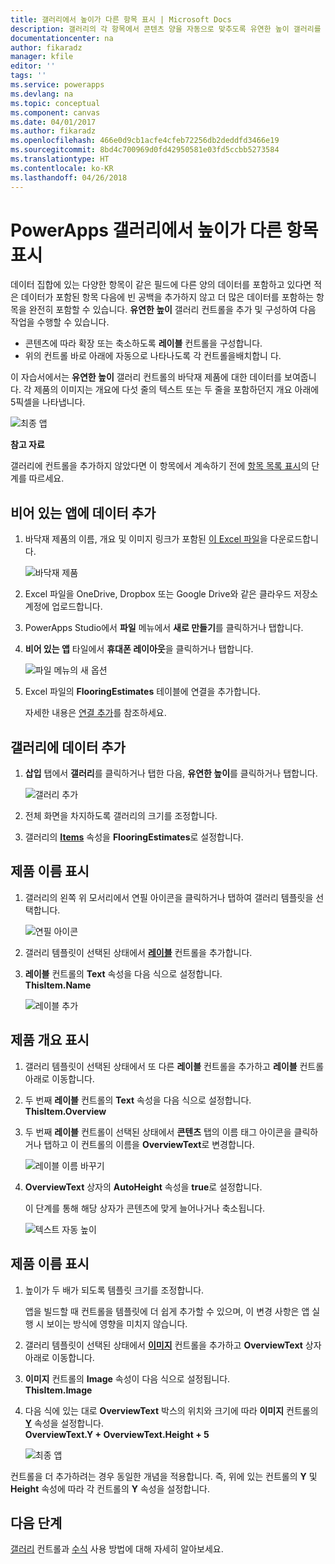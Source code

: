 ```yaml
---
title: 갤러리에서 높이가 다른 항목 표시 | Microsoft Docs
description: 갤러리의 각 항목에서 콘텐츠 양을 자동으로 맞추도록 유연한 높이 갤러리를 추가하고 구성합니다.
documentationcenter: na
author: fikaradz
manager: kfile
editor: ''
tags: ''
ms.service: powerapps
ms.devlang: na
ms.topic: conceptual
ms.component: canvas
ms.date: 04/01/2017
ms.author: fikaradz
ms.openlocfilehash: 466e0d9cb1acfe4cfeb72256db2deddfd3466e19
ms.sourcegitcommit: 8bd4c700969d0fd42950581e03fd5ccbb5273584
ms.translationtype: HT
ms.contentlocale: ko-KR
ms.lasthandoff: 04/26/2018
---
```

# <a name="show-items-of-different-heights-in-a-powerapps-gallery"></a>PowerApps 갤러리에서 높이가 다른 항목 표시
데이터 집합에 있는 다양한 항목이 같은 필드에 다른 양의 데이터를 포함하고 있다면 적은 데이터가 포함된 항목 다음에 빈 공백을 추가하지 않고 더 많은 데이터를 포함하는 항목을 완전히 포함할 수 있습니다. **유연한 높이** 갤러리 컨트롤을 추가 및 구성하여 다음 작업을 수행할 수 있습니다.

* 콘텐츠에 따라 확장 또는 축소하도록 **레이블** 컨트롤을 구성합니다.
* 위의 컨트롤 바로 아래에 자동으로 나타나도록 각 컨트롤을배치합니 다.

이 자습서에서는 **유연한 높이** 갤러리 컨트롤의 바닥재 제품에 대한 데이터를 보여줍니다. 각 제품의 이미지는 개요에 다섯 줄의 텍스트 또는 두 줄을 포함하던지 개요 아래에 5픽셀을 나타냅니다.

![최종 앱](./media/gallery-dynamic-sizing/dynamic-app.png)

**참고 자료**

갤러리에 컨트롤을 추가하지 않았다면 이 항목에서 계속하기 전에 [항목 목록 표시](add-gallery.md)의 단계를 따르세요.

## <a name="add-data-to-a-blank-app"></a>비어 있는 앱에 데이터 추가
1. 바닥재 제품의 이름, 개요 및 이미지 링크가 포함된 [이 Excel 파일](https://az787822.vo.msecnd.net/documentation/get-started-from-data/FlooringEstimates.xlsx)을 다운로드합니다.

    ![바닥재 제품](./media/gallery-dynamic-sizing/flooring-products.png)

2. Excel 파일을 OneDrive, Dropbox 또는 Google Drive와 같은 클라우드 저장소 계정에 업로드합니다.

3. PowerApps Studio에서 **파일** 메뉴에서 **새로 만들기**를 클릭하거나 탭합니다.

4. **비어 있는 앱** 타일에서 **휴대폰 레이아웃**을 클릭하거나 탭합니다.

    ![파일 메뉴의 새 옵션](./media/gallery-dynamic-sizing/blank-app.png)

5. Excel 파일의 **FlooringEstimates** 테이블에 연결을 추가합니다.

    자세한 내용은 [연결 추가](add-data-connection.md)를 참조하세요.

## <a name="add-data-to-a-gallery"></a>갤러리에 데이터 추가
1. **삽입** 탭에서 **갤러리**를 클릭하거나 탭한 다음, **유연한 높이**를 클릭하거나 탭합니다.

    ![갤러리 추가](./media/gallery-dynamic-sizing/add-flexible.png)
2. 전체 화면을 차지하도록 갤러리의 크기를 조정합니다.

3. 갤러리의 **[Items](controls/properties-core.md)** 속성을 **FlooringEstimates**로 설정합니다.

## <a name="show-the-product-names"></a>제품 이름 표시
1. 갤러리의 왼쪽 위 모서리에서 연필 아이콘을 클릭하거나 탭하여 갤러리 템플릿을 선택합니다.

    ![연필 아이콘](./media/gallery-dynamic-sizing/edit-template.png)

2. 갤러리 템플릿이 선택된 상태에서 **[레이블](controls/control-text-box.md)** 컨트롤을 추가합니다.

3. **레이블** 컨트롤의 **Text** 속성을 다음 식으로 설정합니다.<br>
   **ThisItem.Name**

    ![레이블 추가](./media/gallery-dynamic-sizing/add-text-box.png)

## <a name="show-the-product-overviews"></a>제품 개요 표시
1. 갤러리 템플릿이 선택된 상태에서 또 다른 **레이블** 컨트롤을 추가하고 **레이블** 컨트롤 아래로 이동합니다.  

2. 두 번째 **레이블** 컨트롤의 **Text** 속성을 다음 식으로 설정합니다.<br> **ThisItem.Overview**

3. 두 번째 **레이블** 컨트롤이 선택된 상태에서 **콘텐츠** 탭의 이름 태그 아이콘을 클릭하거나 탭하고 이 컨트롤의 이름을 **OverviewText**로 변경합니다.

    ![레이블 이름 바꾸기](./media/gallery-dynamic-sizing/rename-text-box.png)

4. **OverviewText** 상자의 **AutoHeight** 속성을 **true**로 설정합니다.

    이 단계를 통해 해당 상자가 콘텐츠에 맞게 늘어나거나 축소됩니다.

      ![텍스트 자동 높이](./media/gallery-dynamic-sizing/autoheight-text.png)

## <a name="show-the-product-images"></a>제품 이름 표시
1. 높이가 두 배가 되도록 템플릿 크기를 조정합니다.

    앱을 빌드할 때 컨트롤을 템플릿에 더 쉽게 추가할 수 있으며, 이 변경 사항은 앱 실행 시 보이는 방식에 영향을 미치지 않습니다.

2. 갤러리 템플릿이 선택된 상태에서 **[이미지](controls/control-image.md)** 컨트롤을 추가하고 **OverviewText** 상자 아래로 이동합니다.

3. **이미지** 컨트롤의 **Image** 속성이 다음 식으로 설정됩니다.<br>
    **ThisItem.Image**

4. 다음 식에 있는 대로 **OverviewText** 박스의 위치와 크기에 따라 **이미지** 컨트롤의 **[Y](controls/properties-core.md)** 속성을 설정합니다.
   <br>**OverviewText.Y + OverviewText.Height + 5**

    ![최종 앱](./media/gallery-dynamic-sizing/final-app.png)

컨트롤을 더 추가하려는 경우 동일한 개념을 적용합니다. 즉, 위에 있는 컨트롤의 **Y** 및 **Height** 속성에 따라 각 컨트롤의 **Y** 속성을 설정합니다.

## <a name="next-steps"></a>다음 단계
[갤러리](working-with-forms.md) 컨트롤과 [수식](working-with-formulas.md) 사용 방법에 대해 자세히 알아보세요.
